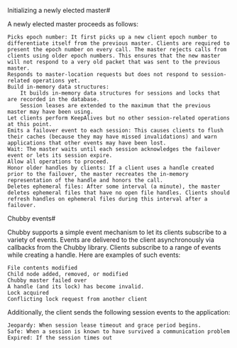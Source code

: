 Initializing a newly elected master#

A newly elected master proceeds as follows:

    Picks epoch number: It first picks up a new client epoch number to differentiate itself from the previous master. Clients are required to present the epoch number on every call. The master rejects calls from clients using older epoch numbers. This ensures that the new master will not respond to a very old packet that was sent to the previous master.
    Responds to master-location requests but does not respond to session-related operations yet.
    Build in-memory data structures:
        It builds in-memory data structures for sessions and locks that are recorded in the database.
        Session leases are extended to the maximum that the previous master may have been using.
    Let clients perform KeepAlives but no other session-related operations at this point.
    Emits a failover event to each session: This causes clients to flush their caches (because they may have missed invalidations) and warn applications that other events may have been lost.
    Wait: The master waits until each session acknowledges the failover event or lets its session expire.
    Allow all operations to proceed.
    Honor older handles by clients: If a client uses a handle created prior to the failover, the master recreates the in-memory representation of the handle and honors the call.
    Deletes ephemeral files: After some interval (a minute), the master deletes ephemeral files that have no open file handles. Clients should refresh handles on ephemeral files during this interval after a failover.

Chubby events#

Chubby supports a simple event mechanism to let its clients subscribe to a variety of events. Events are delivered to the client asynchronously via callbacks from the Chubby library. Clients subscribe to a range of events while creating a handle. Here are examples of such events:

    File contents modified
    Child node added, removed, or modified
    Chubby master failed over
    A handle (and its lock) has become invalid.
    Lock acquired
    Conflicting lock request from another client

Additionally, the client sends the following session events to the application:

    Jeopardy: When session lease timeout and grace period begins.
    Safe: When a session is known to have survived a communication problem
    Expired: If the session times out
